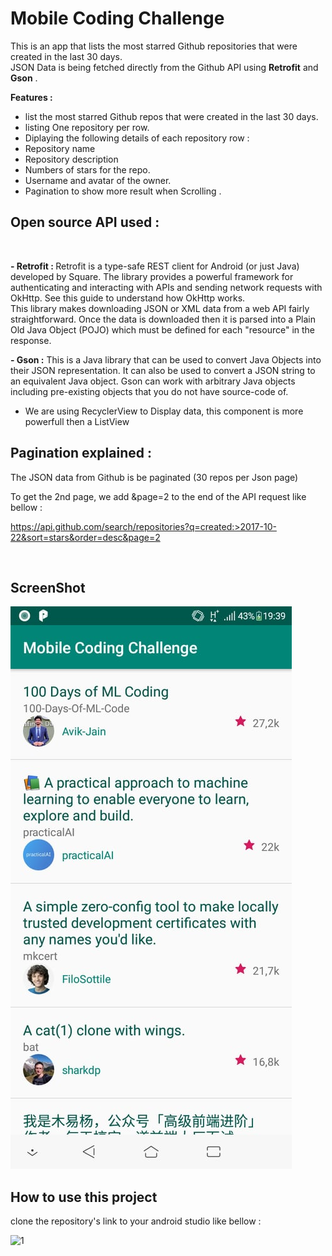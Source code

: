 # Mobile Coding Challenge
This is an app that lists the most starred Github repositories that were created in the last 30 days. <br>
JSON Data is being fetched directly from the Github API  using <strong>Retrofit</strong> and <strong>Gson</strong> .<br>

<strong>Features :</strong><br>
- list the most starred Github repos that were created in the last 30 days.<br>
- listing One repository per row.<br>
- Diplaying the following details of each repository row :<br>
- Repository name<br>
- Repository description<br>
- Numbers of stars for the repo.<br>
- Username and avatar of the owner.<br>
- Pagination to show more result when Scrolling .<br>


<h2>Open source API used :</h2> <br>

<strong>- Retrofit : </strong>Retrofit is a type-safe REST client for Android (or just Java) developed by Square. The library provides a powerful framework for authenticating and interacting with APIs and sending network requests with OkHttp. See this guide to understand how OkHttp works.<br>
This library makes downloading JSON or XML data from a web API fairly straightforward. Once the data is downloaded then it is parsed into a Plain Old Java Object (POJO) which must be defined for each "resource" in the response.<br>

<strong>- Gson :</strong> This is a Java library that can be used to convert Java Objects into their JSON representation. It can also be used to convert a JSON string to an equivalent Java object. Gson can work with arbitrary Java objects including pre-existing objects that you do not have source-code of.<br>

- We are using RecyclerView to Display data, this component is more powerfull then a ListView<br>




<h2> Pagination explained : </h2>

The JSON data from Github is be paginated (30 repos per Json page)

To get the 2nd page, we add &page=2 to the end of the API request like bellow : <br>

https://api.github.com/search/repositories?q=created:>2017-10-22&sort=stars&order=desc&page=2 <br>

<br>


<h2>ScreenShot</h2>

![gif](https://github.com/brahimoufkir/Mobile-Coding-Challenge/blob/master/Screen1.jpg)

<h2> How to use this project </h2>

clone the repository's link to your android studio like bellow : 

![1](https://)


